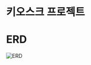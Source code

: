 # 키오스크 프로젝트

# ERD

![ERD]([[[https://ifh.cc/v-gN2ft5](https://ifh.cc/v-Qn26oX)https://ifh.cc/v-Qn26oX](https://ifh.cc/v-Qn26oX)https://ifh.cc/v-Qn26oX](https://ifh.cc/v-Qn26oX)https://ifh.cc/v-Qn26oX)
